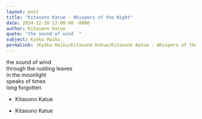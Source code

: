 ```yaml
---
layout: post
title: "Kitasono Katue - Whispers of the Night"
date: 2024-12-30 12:00:00 -0000
author: Kitasono Katue
quote: "the sound of wind  "
subject: Kyōka Haiku
permalink: /Kyōka Haiku/Kitasono Katue/Kitasono Katue - Whispers of the Night
---
```


the sound of wind  
through the rustling leaves  
in the moonlight  
speaks of times  
long forgotten  

- Kitasono Katue

- Kitasono Katue
